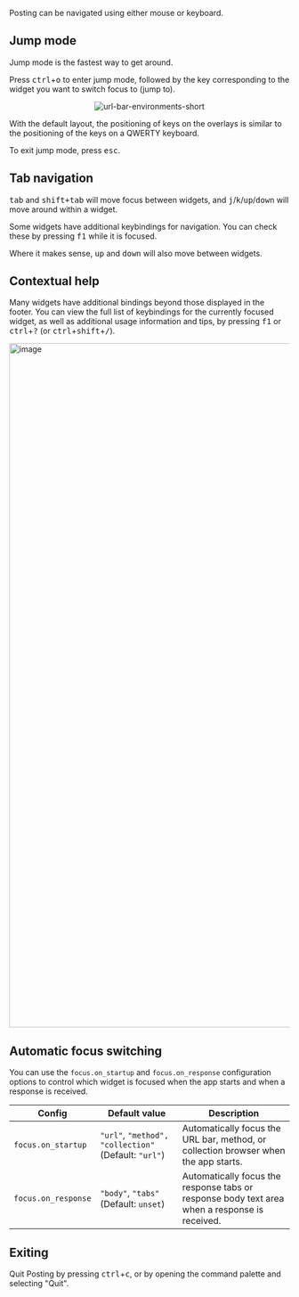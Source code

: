 Posting can be navigated using either mouse or keyboard.

## Jump mode

Jump mode is the fastest way to get around.

Press <kbd>ctrl</kbd>+<kbd>o</kbd> to enter jump mode, followed by the key corresponding to the widget you want to switch focus to (jump to).

<p align="center">
  <img src="https://github.com/darrenburns/posting/assets/5740731/c4f09ca8-a228-449c-97b1-573f86d4ae6a" alt="url-bar-environments-short">
</p>

With the default layout, the positioning of keys on the overlays is similar to the positioning of the keys on a QWERTY keyboard.

To exit jump mode, press <kbd>esc</kbd>.

## Tab navigation

<kbd>tab</kbd> and <kbd>shift+tab</kbd> will move focus between widgets,
and <kbd>j</kbd>/<kbd>k</kbd>/<kbd>up</kbd>/<kbd>down</kbd> will move around within a widget.

Some widgets have additional keybindings for navigation.
You can check these by pressing <kbd>f1</kbd> while it is focused.

Where it makes sense, <kbd>up</kbd> and <kbd>down</kbd> will also move between widgets.

## Contextual help

Many widgets have additional bindings beyond those displayed in the footer. You can view the full list of keybindings for the currently
focused widget, as well as additional usage information and tips, by pressing <kbd>f1</kbd> or <kbd>ctrl</kbd>+<kbd>?</kbd> (or <kbd>ctrl</kbd>+<kbd>shift</kbd>+<kbd>/</kbd>).

<img width="1229" alt="image" src="https://github.com/user-attachments/assets/707be55f-6dfc-4faf-b9f3-fe7bc5422008">

## Automatic focus switching

You can use the `focus.on_startup` and `focus.on_response` configuration options to control which widget is focused when the app starts and when a response is received.

| Config | Default value | Description |
|----------------------|---------------|-------------|
| `focus.on_startup` | `"url"`, `"method", "collection"` (Default: `"url"`) | Automatically focus the URL bar, method, or collection browser when the app starts. |
| `focus.on_response` | `"body"`, `"tabs"` (Default: `unset`)| Automatically focus the response tabs or response body text area when a response is received. |

## Exiting

Quit Posting by pressing <kbd>ctrl</kbd>+<kbd>c</kbd>, or by opening the command palette and selecting "Quit".
